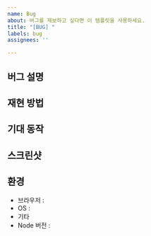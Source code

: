 ```yaml
---
name: Bug
about: 버그를 제보하고 싶다면 이 템플릿을 사용하세요.
title: "[BUG] "
labels: bug
assignees: ''

---
```


## 버그 설명
<!-- 버그가 무엇인지 명확하고 간결하게 설명해주세요. -->

## 재현 방법
<!-- 버그를 재현하는 단계 -->

## 기대 동작
<!-- 기대했던 정상 동작 설명 -->

## 스크린샷
<!-- 가능하면 스크린샷 추가 -->

## 환경
- 브라우저 :
- OS :
- 기타
- Node 버전 :
